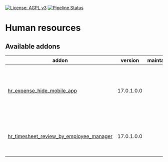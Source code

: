 [![License: AGPL v3](https://img.shields.io/badge/License-AGPL%20v3-blue.svg)](https://www.gnu.org/licenses/agpl-3.0)
[![Pipeline Status](https://gitlab.com/tawasta/odoo/hr/badges/17.0-dev/pipeline.svg)](https://gitlab.com/tawasta/odoo/hr/-/pipelines/)

Human resources
===============

[//]: # (addons)

Available addons
----------------
addon | version | maintainers | summary
--- | --- | --- | ---
[hr_expense_hide_mobile_app](hr_expense_hide_mobile_app/) | 17.0.1.0.0 |  | Don't show mobile app suggestion (as it doesn't work on CE)
[hr_timesheet_review_by_employee_manager](hr_timesheet_review_by_employee_manager/) | 17.0.1.0.0 |  | New timesheet review policy: "By Employee Manager"

[//]: # (end addons)
